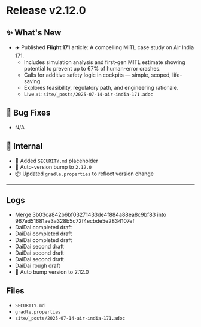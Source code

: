 # Release v2.12.0

## ✨ What's New

- ✈️ Published **Flight 171** article: A compelling MITL case study on Air India 171.
    - Includes simulation analysis and first-gen MITL estimate showing potential to prevent up to 67% of human-error crashes.
    - Calls for additive safety logic in cockpits — simple, scoped, life-saving.
    - Explores feasibility, regulatory path, and engineering rationale.
    - Live at: `site/_posts/2025-07-14-air-india-171.adoc`

## 🐛 Bug Fixes

- N/A

## 🔬 Internal

- 🔐 Added `SECURITY.md` placeholder
- 🔼 Auto-version bump to `2.12.0`
- 📦 Updated `gradle.properties` to reflect version change

---

## Logs

- Merge 3b03ca842b6bf03271433de4f884a88ea8c9bf83 into 967ed51681ae3a328b5c72f4ecbde5e2834107ef
- DaiDai completed draft
- DaiDai completed draft
- DaiDai completed draft
- DaiDai second draft
- DaiDai second draft
- DaiDai second draft
- DaiDai rough draft
- 🔼 Auto bump version to 2.12.0

## Files

- `SECURITY.md`
- `gradle.properties`
- `site/_posts/2025-07-14-air-india-171.adoc`
